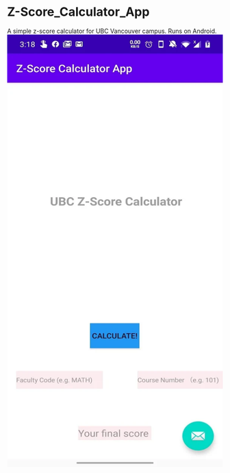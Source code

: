 # Z-Score_Calculator_App
A simple z-score calculator for UBC Vancouver campus. Runs on Android.
![Image description](https://github.com/YutongLi291/Z-Score_Calculator_App/blob/master/screenshot.webp)
